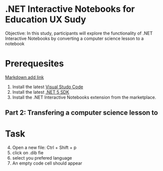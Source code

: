 # .NET Interactive Notebooks for Education UX Sudy

Objective: In this study, participants will explore the functionality of .NET Interactive Notebooks by converting a computer science lesson to a notebook

# Prerequesites 

  [Markdown add link](https://www.tutorialsandyou.com/markdown/how-to-add-links-in-markdown-12.html)

1. Install the latest [Visual Studo Code](https://code.visualstudio.com/Download)
2. Install the latest [.NET 5 SDK](https://dotnet.microsoft.com/download/dotnet/5.0)
3. Install the .NET Interactive Notebooks extension from the marketplace.

## Part 2: Transfering a computer science lesson to  
# Task
4. Open a new file: Ctrl + Shift + p
5. click on .dib fie
6. select you prefered language
1. An empty code cell should appear
